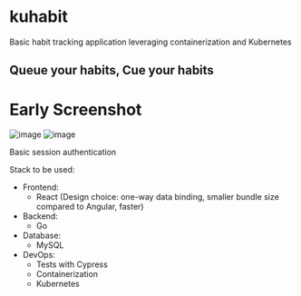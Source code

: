 # kuhabit
Basic habit tracking application leveraging containerization and Kubernetes
## Queue your habits, Cue your habits

# Early Screenshot
![image](https://github.com/ismailmohammad/kuhabit/assets/23105842/14a32b9c-8cf9-4d84-b04c-cb230668d972)
![image](https://github.com/ismailmohammad/kuhabit/assets/23105842/1278ede8-20d9-4e56-acb6-1839f61063f0)



Basic session authentication

Stack to be used:
- Frontend:
    - React (Design choice: one-way data binding, smaller bundle size compared to Angular, faster)
- Backend:
    - Go
- Database:
    - MySQL
- DevOps:
    - Tests with Cypress
    - Containerization
    - Kubernetes
